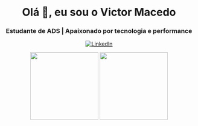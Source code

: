 <div align="center">
<h1>Olá 👋, eu sou o Victor Macedo </h1>
<h3> Estudante de ADS | Apaixonado por tecnologia e performance</h3>
</div>

<p align="center">
  <a href="https://www.linkedin.com/in/victor-macedo-9a7790367" target="_blank">
    <img src="https://img.shields.io/badge/LinkedIn-0077B5?style=for-the-badge&logo=linkedin&logoColor=white" alt="LinkedIn"/>
  </a>
</p>

<div align="center">
  <img height="180em" src="https://github-readme-stats.vercel.app/api?username=VictorMacedoCB&show_icons=true&theme=dracula&include_all_commits=true&count_private=true"/>
  <img height="180em" src="https://github-readme-stats.vercel.app/api/top-langs/?username=VictorMacedoCB&layout=compact&langs_count=7&theme=dracula"/>
</div>
